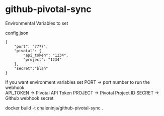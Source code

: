 # github-pivotal-sync

Environmental Variables to set

config.json
```
{
    "port": "7777",
    "pivotal": {
        "api_token": "1234",
        "project": "1234"
    },
    "secret":"blah"
}
```
If you want environment variables set
PORT -> port number to run the webhook  
API_TOKEN -> Pivotal API Token
PROJECT -> Pivotal Project ID
SECRET -> Github webhook secret

docker build -t chaleninja/github-pivotal-sync .